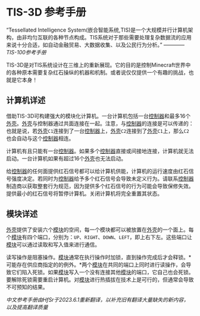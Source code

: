# TIS-3D 参考手册
“Tessellated Intelligence System(嵌合智能系统,TIS)是一个大规模并行计算机架构，由非均匀互联的各种节点构成。TIS系统对于那些需要处理复杂数据流的应用来说十分合适，如自动金融贸易、大数据收集、以及公民行为分析。”
———— *TIS-100参考手册*

TIS-3D是对TIS系统设计在三维上的重新展现。它的目的是控制Minecraft世界中的各种原本需要复杂红石操纵的机器和机制。或者说仅仅提供一个有趣的挑战，也就是它本身！

## 计算机详述
借助TIS-3D可构建强大的模块化计算机。一台计算机包括一台[控制器](block/controller.md)和最多16个[外壳](block/casing.md)。[外壳](block/casing.md)与控制器通过共面连接在一起。注意，与[控制器](block/controller.md)的连接是可以传递的：也就是说，若[外壳](block/casing.md)`C1`连接到了一台[控制器](block/controller.md)上，[外壳](block/casing.md)`C2`连接到了[外壳](block/casing.md)`C1`上，那么`C2`也会自动与这个[控制器](block/controller.md)相连。

计算机有且只能有一台[控制器](block/controller.md)。如果多个[控制器](block/controller.md)直接或间接地连接，计算机就无法启动。一台计算机如果有超过16个[外壳](block/casing.md)也无法启动。

给[控制器](block/controller.md)的任何面提供红石信号都可以给计算机供能，计算机的运行速度由红石信号强度决定。若同时为[控制器](block/controller.md)给予多个红石信号会导致未定义行为。请联系[控制器](block/controller.md)制造商以获取整套行为规范，因为提供多个红石信号的行为可能会导致保修失效。提供最小的红石信号将暂停计算机。关闭计算机将完全重置其状态。

## 模块详述
[外壳](block/casing.md)提供了安装六个[模块](item/index.md)的空间，每一个模块都可以被放置在[外壳](block/casing.md)的一个面上。每个[模块](item/index.md)有四个端口，分别为：`UP`、`RIGHT`、`DOWN`、`LEFT`，即上右下左。这些端口让[模块](item/index.md)可以通过读取和写入值来进行通信。

读写操作是阻塞操作。[模块](item/index.md)通常在执行操作时加锁，直到操作完成后才会释锁。*可能存在供应商指定的的例外。*两个[模块](item/index.md)在共同的端口上同时进行读操作，会导致它们陷入死锁。如果[模块](item/index.md)写入一个没有连接其他[模块](item/index.md)的端口，它自己也会死锁。要解除死锁需要重启计算机。对[模块](item/index.md)进行热插拔在技术上是可行的，但通常会导致不可预知的结果。

*中文参考手册由HfSr于2023.6.1重新翻译，以补充旧有翻译大量缺失的新内容，以及提高翻译质量*
